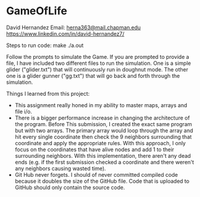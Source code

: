 # GameOfLife

David Hernandez
Email: herna363@mail.chapman.edu
https://www.linkedin.com/in/david-hernandez7/

Steps to run code:
make
./a.out

Follow the prompts to simulate the Game. If you are prompted to provide a file,
I have included two different files to run the simulation. One is a simple
glider ("glider.txt") that will continuously run in doughnut mode. The other
one is a glider gunner ("gg.txt") that will go back and forth through the
simulation.

Things I learned from this project:
- This assignment really honed in my ability to master maps, arrays and file i/o.
- There is a bigger performance increase in changing the architecture of the program. Before This submission, I created the exact same program but with two arrays. The primary array would loop through the array and hit every single coordinate then check the 9 neighbors surrounding that coordinate and apply the appropriate rules. With this approach, I only focus on the coordinates that have alive nodes and add 1 to their surrounding neighbors. With this implementation, there aren't any dead ends (e.g. if the first submission checked a coordinate and there weren't any neighbors causing wasted time).
- Git Hub never forgets. I should of never committed compiled code because it doubles the size of the GitHub file. Code that is uploaded to GitHub should only contain the source code.
